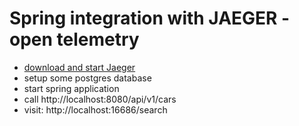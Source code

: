 # Spring integration with JAEGER - open telemetry

- [download and start Jaeger](https://www.jaegertracing.io/docs/1.52/getting-started/)
- setup some postgres database
- start spring application
- call http://localhost:8080/api/v1/cars
- visit: http://localhost:16686/search
